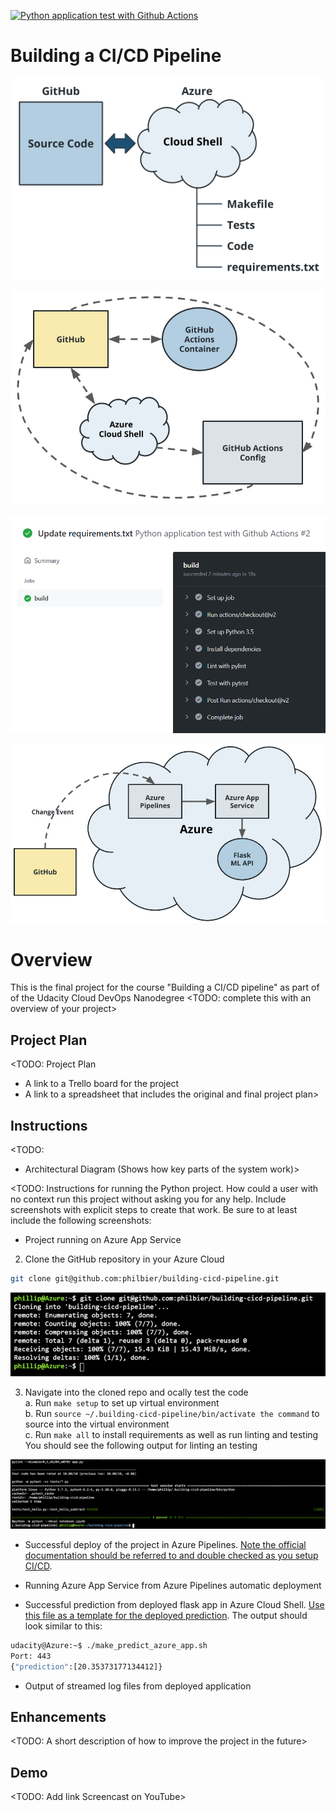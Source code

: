 [![Python application test with Github Actions](https://github.com/philbier/building-cicd-pipeline/actions/workflows/pythonapp.yml/badge.svg?branch=main)](https://github.com/philbier/building-cicd-pipeline/actions/workflows/pythonapp.yml)

# Building a CI/CD Pipeline


![Set up Azure Cloud Shell](./img/set_up_az_shell.png)


![Configure GitHub Actions](./img/configure_github_actions.png)

![GitHub Actions UI - Succesful build](./img/github_actions_ui.PNG)

![Continuous Delivery on Azure](./img/cd_on_azure.png)

# Overview
This is the final project for the course "Building a CI/CD pipeline" as part of of the Udacity Cloud DevOps Nanodegree
<TODO: complete this with an overview of your project>

## Project Plan
<TODO: Project Plan

* A link to a Trello board for the project
* A link to a spreadsheet that includes the original and final project plan>

## Instructions

<TODO:  
* Architectural Diagram (Shows how key parts of the system work)>

<TODO:  Instructions for running the Python project.  How could a user with no context run this project without asking you for any help.  Include screenshots with explicit steps to create that work. Be sure to at least include the following screenshots:

* Project running on Azure App Service

2. Clone the GitHub repository in your Azure Cloud
```bash  
git clone git@github.com:philbier/building-cicd-pipeline.git
``` 

![Git repo cloned in Azure shell](./img/git_clone_az_shell.PNG)

3. Navigate into the cloned repo and ocally test the code  
    a. Run `make setup` to set up virtual environment  
    b. Run `source ~/.building-cicd-pipeline/bin/activate the command` to source into the virtual environment  
    c. Run `make all` to install requirements as well as run linting and testing  
You should see the following output for linting an testing
  
![Succesfull test of hello.py](./img/test1.PNG)

* Successful deploy of the project in Azure Pipelines.  [Note the official documentation should be referred to and double checked as you setup CI/CD](https://docs.microsoft.com/en-us/azure/devops/pipelines/ecosystems/python-webapp?view=azure-devops).

* Running Azure App Service from Azure Pipelines automatic deployment

* Successful prediction from deployed flask app in Azure Cloud Shell.  [Use this file as a template for the deployed prediction](https://github.com/udacity/nd082-Azure-Cloud-DevOps-Starter-Code/blob/master/C2-AgileDevelopmentwithAzure/project/starter_files/flask-sklearn/make_predict_azure_app.sh).
The output should look similar to this:

```bash
udacity@Azure:~$ ./make_predict_azure_app.sh
Port: 443
{"prediction":[20.35373177134412]}
```

* Output of streamed log files from deployed application

> 

## Enhancements

<TODO: A short description of how to improve the project in the future>

## Demo 

<TODO: Add link Screencast on YouTube>


